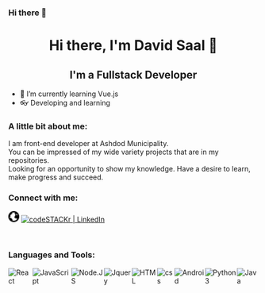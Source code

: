 ### Hi there 👋

<!--
**DavidSaal/DavidSaal** is a ✨ _special_ ✨ repository because its `README.md` (this file) appears on your GitHub profile.

Here are some ideas to get you started:

- 🔭 I’m currently working on ...
- 🌱 I’m currently learning ...
- 👯 I’m looking to collaborate on ...
- 🤔 I’m looking for help with ...
- 💬 Ask me about ...
- 📫 How to reach me: ...
- 😄 Pronouns: ...
- ⚡ Fun fact: ...
-->


<h1 align="center">Hi there, I'm David Saal 👋</h1>
<h2 align="center">I'm a Fullstack Developer</h2>


- 📕 I’m currently learning Vue.js
- 👓 Developing and learning 


### A little bit about me:
I am front-end developer at Ashdod Municipality.
<br>You can be impressed of my wide variety projects that are in my repositories.
<br>Looking for an opportunity to show my knowledge.
Have a desire to learn, make progress and succeed.



### Connect with me:

<a href="http://David-Saal.com"><img  alt="codeSTACKr.com" width="22px" src="https://raw.githubusercontent.com/iconic/open-iconic/master/svg/globe.svg" /></a>
<a href="https://www.linkedin.com/in/davidsaal/"><img  alt="codeSTACKr | LinkedIn" width="22px" src="https://cdn.jsdelivr.net/npm/simple-icons@v3/icons/linkedin.svg" /></a>


<br />

### Languages and Tools:

<div style="width:100%;display:flex;justify-content:space-around;align-items:center;">

<img alt="React"  src="https://img.shields.io/badge/React-11b700?style=for-the-badge&logo=react&logoColor=white" />
<img alt="JavaScript"  src="https://img.shields.io/badge/JavaScript-323330?style=for-the-badge&logo=javascript&logoColor=F7DF1E" />
<img alt="Node.JS"  src="https://img.shields.io/badge/Node.js-c000ff?style=for-the-badge&logo=node.js&logoColor=white" />
<img alt="Jquery"  src="https://img.shields.io/badge/Jquery-00000F?style=for-the-badge&logo=jquery&logoColor=white" />
<img alt="HTML"  src="https://img.shields.io/badge/HTML5-E34F26?style=for-the-badge&logo=html5&logoColor=white" />
<img alt="css"  src="https://img.shields.io/badge/CSS3-1572B6?style=for-the-badge&logo=css3&logoColor=white" />
<img alt="Android"  src="https://img.shields.io/badge/Android-1572B6?style=for-the-badge&logo=android&logoColor=white" />
<img alt="Python3"  src="https://img.shields.io/badge/Python-0084ff?style=for-the-badge&logo=python&logoColor=yellow" />
<img alt="Java"  src="https://img.shields.io/badge/Java-ED8B00?style=for-the-badge&logo=java&logoColor=white" />

<br />
<br />
